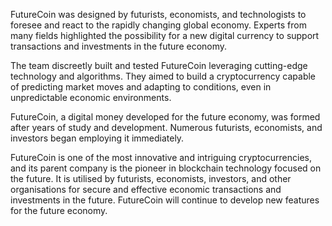 FutureCoin was designed by futurists, economists, and technologists to foresee and react to the rapidly changing global economy. Experts from many fields highlighted the possibility for a new digital currency to support transactions and investments in the future economy.

The team discreetly built and tested FutureCoin leveraging cutting-edge technology and algorithms. They aimed to build a cryptocurrency capable of predicting market moves and adapting to conditions, even in unpredictable economic environments.

FutureCoin, a digital money developed for the future economy, was formed after years of study and development. Numerous futurists, economists, and investors began employing it immediately.

FutureCoin is one of the most innovative and intriguing cryptocurrencies, and its parent company is the pioneer in blockchain technology focused on the future. It is utilised by futurists, economists, investors, and other organisations for secure and effective economic transactions and investments in the future. FutureCoin will continue to develop new features for the future economy.